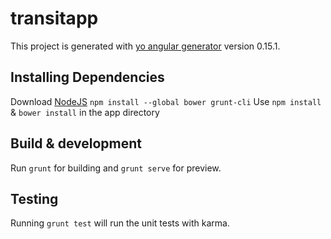 # transitapp

This project is generated with [yo angular generator](https://github.com/yeoman/generator-angular)
version 0.15.1.

## Installing Dependencies
Download [NodeJS](https://nodejs.org)
`npm install --global bower grunt-cli`
Use `npm install` & `bower install` in the app directory

## Build & development

Run `grunt` for building and `grunt serve` for preview.

## Testing

Running `grunt test` will run the unit tests with karma.
